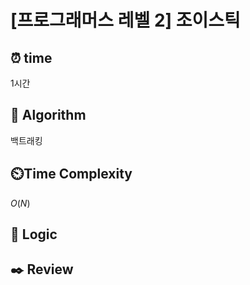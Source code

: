 # [프로그래머스 레벨 2] 조이스틱
 
## ⏰  **time**
1시간


## :pushpin: **Algorithm**
백트래킹

## ⏲️**Time Complexity**
$O(N)$

## :round_pushpin: **Logic**


## :black_nib: **Review**

